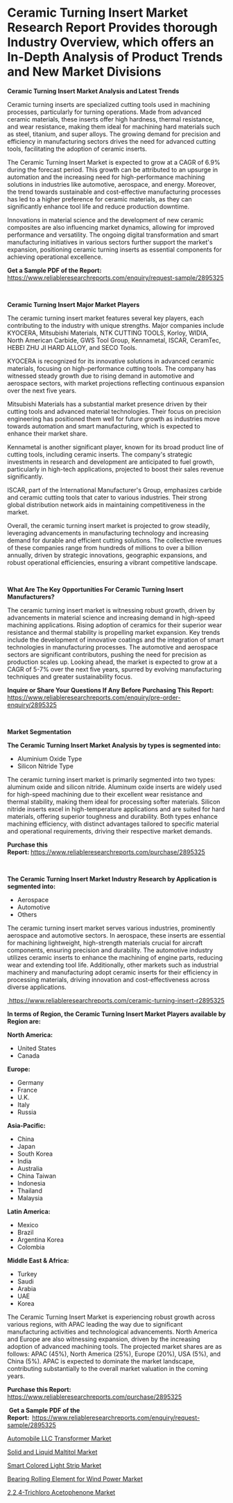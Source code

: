<p><h1>Ceramic Turning Insert Market Research Report Provides thorough Industry Overview, which offers an In-Depth Analysis of Product Trends and New Market Divisions</h1></p><p><strong>Ceramic Turning Insert Market Analysis and Latest Trends</strong></p>
<p><p>Ceramic turning inserts are specialized cutting tools used in machining processes, particularly for turning operations. Made from advanced ceramic materials, these inserts offer high hardness, thermal resistance, and wear resistance, making them ideal for machining hard materials such as steel, titanium, and super alloys. The growing demand for precision and efficiency in manufacturing sectors drives the need for advanced cutting tools, facilitating the adoption of ceramic inserts.</p><p>The Ceramic Turning Insert Market is expected to grow at a CAGR of 6.9% during the forecast period. This growth can be attributed to an upsurge in automation and the increasing need for high-performance machining solutions in industries like automotive, aerospace, and energy. Moreover, the trend towards sustainable and cost-effective manufacturing processes has led to a higher preference for ceramic materials, as they can significantly enhance tool life and reduce production downtime.</p><p>Innovations in material science and the development of new ceramic composites are also influencing market dynamics, allowing for improved performance and versatility. The ongoing digital transformation and smart manufacturing initiatives in various sectors further support the market's expansion, positioning ceramic turning inserts as essential components for achieving operational excellence.</p></p>
<p><strong>Get a Sample PDF of the Report:&nbsp;</strong> <a href="https://www.reliableresearchreports.com/enquiry/request-sample/2895325?utm_campaign=12&utm_medium=2&utm_source=Github&utm_content=ia&utm_term=15032025&utm_id=ceramic-turning-insert">https://www.reliableresearchreports.com/enquiry/request-sample/2895325</a></p>
<p>&nbsp;</p>
<p><strong>Ceramic Turning Insert Major Market Players</strong></p>
<p><p>The ceramic turning insert market features several key players, each contributing to the industry with unique strengths. Major companies include KYOCERA, Mitsubishi Materials, NTK CUTTING TOOLS, Korloy, WIDIA, North American Carbide, GWS Tool Group, Kennametal, ISCAR, CeramTec, HEBEI ZHU JI HARD ALLOY, and SECO Tools. </p><p>KYOCERA is recognized for its innovative solutions in advanced ceramic materials, focusing on high-performance cutting tools. The company has witnessed steady growth due to rising demand in automotive and aerospace sectors, with market projections reflecting continuous expansion over the next five years.</p><p>Mitsubishi Materials has a substantial market presence driven by their cutting tools and advanced material technologies. Their focus on precision engineering has positioned them well for future growth as industries move towards automation and smart manufacturing, which is expected to enhance their market share.</p><p>Kennametal is another significant player, known for its broad product line of cutting tools, including ceramic inserts. The company's strategic investments in research and development are anticipated to fuel growth, particularly in high-tech applications, projected to boost their sales revenue significantly.</p><p>ISCAR, part of the International Manufacturer's Group, emphasizes carbide and ceramic cutting tools that cater to various industries. Their strong global distribution network aids in maintaining competitiveness in the market.</p><p>Overall, the ceramic turning insert market is projected to grow steadily, leveraging advancements in manufacturing technology and increasing demand for durable and efficient cutting solutions. The collective revenues of these companies range from hundreds of millions to over a billion annually, driven by strategic innovations, geographic expansions, and robust operational efficiencies, ensuring a vibrant competitive landscape.</p></p>
<p>&nbsp;</p>
<p><strong>What Are The Key Opportunities For Ceramic Turning Insert Manufacturers?</strong></p>
<p><p>The ceramic turning insert market is witnessing robust growth, driven by advancements in material science and increasing demand in high-speed machining applications. Rising adoption of ceramics for their superior wear resistance and thermal stability is propelling market expansion. Key trends include the development of innovative coatings and the integration of smart technologies in manufacturing processes. The automotive and aerospace sectors are significant contributors, pushing the need for precision as production scales up. Looking ahead, the market is expected to grow at a CAGR of 5-7% over the next five years, spurred by evolving manufacturing techniques and greater sustainability focus.</p></p>
<p><strong>Inquire or Share Your Questions If Any Before Purchasing This Report:</strong> <a href="https://www.reliableresearchreports.com/enquiry/pre-order-enquiry/2895325?utm_campaign=12&utm_medium=2&utm_source=Github&utm_content=ia&utm_term=15032025&utm_id=ceramic-turning-insert">https://www.reliableresearchreports.com/enquiry/pre-order-enquiry/2895325</a></p>
<p>&nbsp;</p>
<p><strong>Market Segmentation</strong></p>
<p><strong>The Ceramic Turning Insert Market Analysis by types is segmented into:</strong></p>
<p><ul><li>Aluminium Oxide Type</li><li>Silicon Nitride Type</li></ul></p>
<p><p>The ceramic turning insert market is primarily segmented into two types: aluminum oxide and silicon nitride. Aluminum oxide inserts are widely used for high-speed machining due to their excellent wear resistance and thermal stability, making them ideal for processing softer materials. Silicon nitride inserts excel in high-temperature applications and are suited for hard materials, offering superior toughness and durability. Both types enhance machining efficiency, with distinct advantages tailored to specific material and operational requirements, driving their respective market demands.</p></p>
<p><strong>Purchase this Report:&nbsp;</strong><a href="https://www.reliableresearchreports.com/purchase/2895325?utm_campaign=12&utm_medium=2&utm_source=Github&utm_content=ia&utm_term=15032025&utm_id=ceramic-turning-insert">https://www.reliableresearchreports.com/purchase/2895325</a></p>
<p>&nbsp;</p>
<p><strong>The Ceramic Turning Insert Market Industry Research by Application is segmented into:</strong></p>
<p><ul><li>Aerospace</li><li>Automotive</li><li>Others</li></ul></p>
<p><p>The ceramic turning insert market serves various industries, prominently aerospace and automotive sectors. In aerospace, these inserts are essential for machining lightweight, high-strength materials crucial for aircraft components, ensuring precision and durability. The automotive industry utilizes ceramic inserts to enhance the machining of engine parts, reducing wear and extending tool life. Additionally, other markets such as industrial machinery and manufacturing adopt ceramic inserts for their efficiency in processing materials, driving innovation and cost-effectiveness across diverse applications.</p></p>
<p><a href="https://www.reliableresearchreports.com/ceramic-turning-insert-r2895325?utm_campaign=12&utm_medium=2&utm_source=Github&utm_content=ia&utm_term=15032025&utm_id=ceramic-turning-insert">&nbsp;https://www.reliableresearchreports.com/ceramic-turning-insert-r2895325</a></p>
<p><strong>In terms of Region, the Ceramic Turning Insert Market Players available by Region are:</strong></p>
<p>
    <p> <strong> North America: </strong>
        <ul>
            <li>United States</li>
            <li>Canada</li>
        </ul>
        </p> 
    <p> <strong> Europe: </strong>
        <ul>
            <li>Germany</li>
            <li>France</li>
            <li>U.K.</li>
            <li>Italy</li>
            <li>Russia</li>
        </ul>
        </p> 
    <p> <strong> Asia-Pacific: </strong>
        <ul>
            <li>China</li>
            <li>Japan</li>
            <li>South Korea</li>
            <li>India</li>
            <li>Australia</li>
            <li>China Taiwan</li>
            <li>Indonesia</li>
            <li>Thailand</li>
            <li>Malaysia</li>
        </ul>
        </p> 
    <p> <strong> Latin America: </strong>
        <ul>
            <li>Mexico</li>
            <li>Brazil</li>
            <li>Argentina Korea</li>
            <li>Colombia</li>
        </ul>
        </p> 
    <p> <strong> Middle East & Africa: </strong>
        <ul>
            <li>Turkey</li>
            <li>Saudi</li>
            <li>Arabia</li>
            <li>UAE</li>
            <li>Korea</li>
        </ul>
    </p>
    </p>
<p><p>The Ceramic Turning Insert Market is experiencing robust growth across various regions, with APAC leading the way due to significant manufacturing activities and technological advancements. North America and Europe are also witnessing expansion, driven by the increasing adoption of advanced machining tools. The projected market shares are as follows: APAC (45%), North America (25%), Europe (20%), USA (5%), and China (5%). APAC is expected to dominate the market landscape, contributing substantially to the overall market valuation in the coming years.</p></p>
<p><strong>Purchase this Report: </strong><a href="https://www.reliableresearchreports.com/purchase/2895325?utm_campaign=12&utm_medium=2&utm_source=Github&utm_content=ia&utm_term=15032025&utm_id=ceramic-turning-insert">https://www.reliableresearchreports.com/purchase/2895325</a></p>
<p>&nbsp;<strong>Get a Sample PDF of the Report:&nbsp;&nbsp;</strong><a href="https://www.reliableresearchreports.com/enquiry/request-sample/2895325?utm_campaign=12&utm_medium=2&utm_source=Github&utm_content=ia&utm_term=15032025&utm_id=ceramic-turning-insert">https://www.reliableresearchreports.com/enquiry/request-sample/2895325</a></p>
<p><strong></strong></p>
<p><p><a href="https://github.com/guyotkiferhi/Market-Research-Report-List-1/blob/main/automobile-llc-transformer-market.md?utm_campaign=12&utm_medium=2&utm_source=Github&utm_content=ia&utm_term=15032025&utm_id=ceramic-turning-insert">Automobile LLC Transformer Market</a></p><p><a href="https://github.com/iyachikareva/Market-Research-Report-List-1/blob/main/solid-and-liquid-maltitol-market.md?utm_campaign=12&utm_medium=2&utm_source=Github&utm_content=ia&utm_term=15032025&utm_id=ceramic-turning-insert">Solid and Liquid Maltitol Market</a></p><p><a href="https://github.com/prantoblouin/Market-Research-Report-List-1/blob/main/smart-colored-light-strip-market.md?utm_campaign=12&utm_medium=2&utm_source=Github&utm_content=ia&utm_term=15032025&utm_id=ceramic-turning-insert">Smart Colored Light Strip Market</a></p><p><a href="https://github.com/mafeasavzal/Market-Research-Report-List-1/blob/main/bearing-rolling-element-for-wind-power-market.md?utm_campaign=12&utm_medium=2&utm_source=Github&utm_content=ia&utm_term=15032025&utm_id=ceramic-turning-insert">Bearing Rolling Element for Wind Power Market</a></p><p><a href="https://github.com/karydacamu/Market-Research-Report-List-1/blob/main/224-trichloro-acetophenone-market.md?utm_campaign=12&utm_medium=2&utm_source=Github&utm_content=ia&utm_term=15032025&utm_id=ceramic-turning-insert">2,2,4-Trichloro Acetophenone Market</a></p></p>